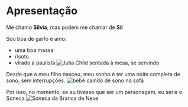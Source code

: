 # Apresentação

Me chamo **Silvia**, mas podem me chamar de **Sil** 

Sou boa de garfo e amo: 
* uma boa massa
* risoto 
* virado à paulista
![Julia Child sentada à mesa, se servindo](https://giphy.com/clips/juliachild-julia-child-the-french-chef-cooking-shows-AgVO91dW8DJIpHnsNM)

Desde que o meu filho nasceu, meu sonho é ter uma noite completa de sono, sem interrupções. 
![bebê caindo de sono no sofá](https://giphy.com/gifs/baby-sleepy-face-first-xT8qBvH1pAhtfSx52U)

Por isso, no momento, se eu tivesse que ser um personagem, eu seria o Soneca
![Soneca da Branca de Neve](https://giphy.com/gifs/disney-vintage-cartoon-l0IyfIAOEpWEhjwRO)